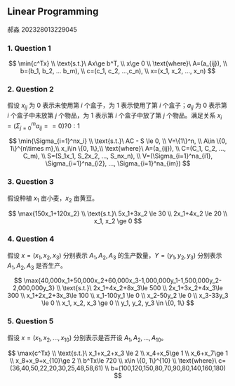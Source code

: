 ## Linear Programming

郝淼 202328013229045

### 1. Question 1

$$
\min{c^Tx} \\
\text{s.t.}\ Ax\ge b^T, \\
x\ge 0 \\
\text{where}\ A=(a_{ij}), \\
b=(b_1, b_2, ... b_m), \\
c=(c_1, c_2, ...,c_n), \\
x=(x_1, x_2, ..., x_n)
$$


### 2. Question 2

假设 $x_{ij}$ 为 $0$ 表示未使用第 $i$ 个盒子，为 $1$ 表示使用了第 $i$ 个盒子；$a_{ij}$ 为 $0$ 表示第 $i$ 个盒子中未放第 $j$ 个物品，为 $1$ 表示第 $i$ 个盒子中放了第 $j$ 个物品。满足关系 $x_i=(\Sigma_{j=0}^ma_{ij}==0)?0:1$

$$
\min{\Sigma_{i=1}^nx_i} \\
\text{s.t.}\ AC - S \le 0, \\
V=\{1\}^n, \\
A\in \{0, 1\}^{n\times m},\\
x_i\in \{0, 1\},\\
\text{where}\ A=(a_{ij}), \\
C=(C_1, C_2, ..., C_m), \\
S=(S_1x_1, S_2x_2, ..., S_nx_n), \\
V=(\Sigma_{i=1}^na_{i1}, \Sigma_{i=1}^na_{i2}, ..., \Sigma_{i=1}^na_{im})
$$

### 3. Question 3

假设种植 $x_1$ 亩小麦，$x_2$ 亩黄豆。

$$
\max{150x_1+120x_2} \\
\text{s.t.}\ 5x_1+3x_2 \le 30 \\
2x_1+4x_2 \le 20 \\
x_1, x_2 \ge 0
$$

### 4. Question 4

假设 $x=(x_1, x_2, x_3)$ 分别表示 $A_1, A_2, A_3$ 的生产数量，$Y=(y_1, y_2, y_3)$ 分别表示 $A_1, A_2, A_3$ 是否生产。

$$
\max{40,000x_1+50,000x_2+60,000x_3-1,000,000y_1-1,500,000y_2-2,000,000y_3} \\
\text{s.t.}\ 2x_1+4x_2+8x_3\le 500 \\
2x_1+3x_2+4x_3\le 300 \\
x_1+2x_2+3x_3\le 100 \\
x_1-100y_1 \le 0 \\
x_2-50y_2 \le 0 \\
x_3-33y_3 \le 0 \\
x_1, x_2, x_3 \ge 0 \\
y_1, y_2, y_3 \in \{0, 1\}
$$

### 5. Question 5

假设 $x=(x_1, x_2, ..., x_{10})$ 分别表示是否开设 $A_1, A_2, ..., A_{10}$。

$$
\max{c^Tx} \\
\text{s.t.}\ x_1+x_2+x_3 \le 2 \\
x_4+x_5\ge 1 \\
x_6+x_7\ge 1 \\
x_8+x_9+x_{10}\ge 2 \\
b^Tx\le 720 \\
x\in \{0, 1\}^{10} \\
\text{where}\ c=(36,40,50,22,20,30,25,48,58,61) \\
b=(100,120,150,80,70,90,80,140,160,180)
$$
